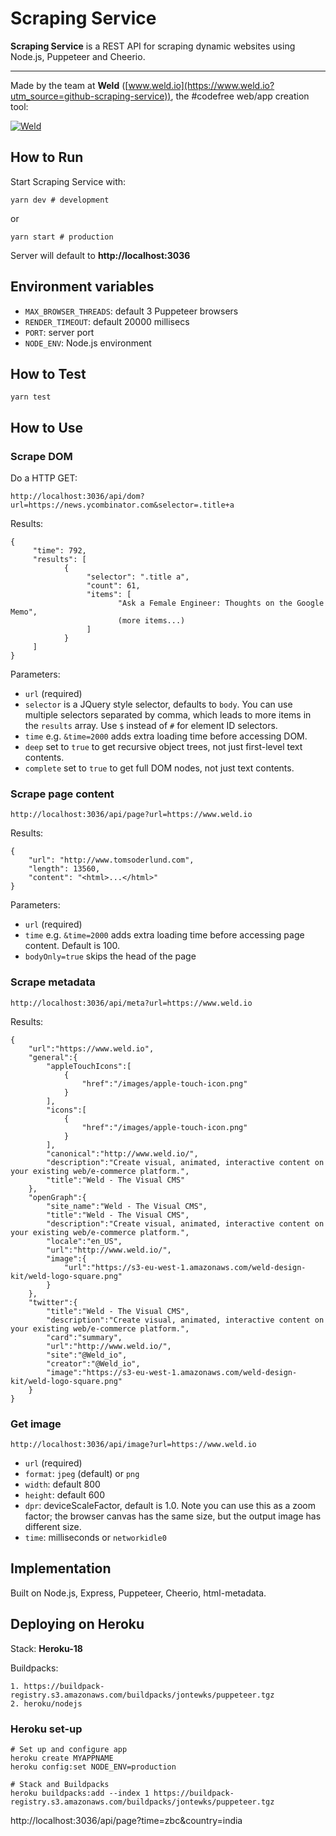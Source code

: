 # Scraping Service

**Scraping Service** is a REST API for scraping dynamic websites using Node.js, Puppeteer and Cheerio.

----------

Made by the team at **Weld** ([www.weld.io](https://www.weld.io?utm_source=github-scraping-service)), the #codefree web/app creation tool:

[![Weld](https://s3-eu-west-1.amazonaws.com/weld-social-and-blog/gif/weld_explained.gif?v2)](https://www.weld.io?utm_source=github-scraping-service)


## How to Run

Start Scraping Service with:

	yarn dev # development

or

	yarn start # production

Server will default to **http://localhost:3036**


## Environment variables

* `MAX_BROWSER_THREADS`: default 3 Puppeteer browsers
* `RENDER_TIMEOUT`: default 20000 millisecs
* `PORT`: server port
* `NODE_ENV`: Node.js environment


## How to Test

	yarn test


## How to Use

### Scrape DOM

Do a HTTP GET:

	http://localhost:3036/api/dom?url=https://news.ycombinator.com&selector=.title+a

Results:

	{
		 "time": 792,
		 "results": [
				{
					 "selector": ".title a",
					 "count": 61,
					 "items": [
							"Ask a Female Engineer: Thoughts on the Google Memo",
							(more items...)
					 ]
				}
		 ]
	}

Parameters:

* `url` (required)
* `selector` is a JQuery style selector, defaults to `body`. You can use multiple selectors separated by comma, which leads to more items in the `results` array. Use `$` instead of `#` for element ID selectors.
* `time` e.g. `&time=2000` adds extra loading time before accessing DOM.
* `deep` set to `true` to get recursive object trees, not just first-level text contents.
* `complete` set to `true` to get full DOM nodes, not just text contents.

### Scrape page content

	http://localhost:3036/api/page?url=https://www.weld.io

Results:

	{
		"url": "http://www.tomsoderlund.com",
		"length": 13560,
		"content": "<html>...</html>"
	}

Parameters:

* `url` (required)
* `time` e.g. `&time=2000` adds extra loading time before accessing page content. Default is 100.
* `bodyOnly=true` skips the head of the page

### Scrape metadata

	http://localhost:3036/api/meta?url=https://www.weld.io

Results:

	{
		"url":"https://www.weld.io",
		"general":{
			"appleTouchIcons":[
				{
					"href":"/images/apple-touch-icon.png"
				}
			],
			"icons":[
				{
					"href":"/images/apple-touch-icon.png"
				}
			],
			"canonical":"http://www.weld.io/",
			"description":"Create visual, animated, interactive content on your existing web/e-commerce platform.",
			"title":"Weld - The Visual CMS"
		},
		"openGraph":{
			"site_name":"Weld - The Visual CMS",
			"title":"Weld - The Visual CMS",
			"description":"Create visual, animated, interactive content on your existing web/e-commerce platform.",
			"locale":"en_US",
			"url":"http://www.weld.io/",
			"image":{
				"url":"https://s3-eu-west-1.amazonaws.com/weld-design-kit/weld-logo-square.png"
			}
		},
		"twitter":{
			"title":"Weld - The Visual CMS",
			"description":"Create visual, animated, interactive content on your existing web/e-commerce platform.",
			"card":"summary",
			"url":"http://www.weld.io/",
			"site":"@Weld_io",
			"creator":"@Weld_io",
			"image":"https://s3-eu-west-1.amazonaws.com/weld-design-kit/weld-logo-square.png"
		}
	}

### Get image

	http://localhost:3036/api/image?url=https://www.weld.io

* `url` (required)
* `format`: `jpeg` (default) or `png`
* `width`: default 800
* `height`: default 600
* `dpr`: deviceScaleFactor, default is 1.0. Note you can use this as a zoom factor; the browser canvas has the same size, but the output image has different size.
* `time`: milliseconds or `networkidle0`


## Implementation

Built on Node.js, Express, Puppeteer, Cheerio, html-metadata.


## Deploying on Heroku

Stack: **Heroku-18**

Buildpacks:

	1. https://buildpack-registry.s3.amazonaws.com/buildpacks/jontewks/puppeteer.tgz
	2. heroku/nodejs

### Heroku set-up

	# Set up and configure app
	heroku create MYAPPNAME
	heroku config:set NODE_ENV=production

	# Stack and Buildpacks
	heroku buildpacks:add --index 1 https://buildpack-registry.s3.amazonaws.com/buildpacks/jontewks/puppeteer.tgz





http://localhost:3036/api/page?time=zbc&country=india